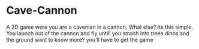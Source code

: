 # Cave-Cannon
A 2D game were you are a caveman in a cannon. What else? Its this simple. You launch out of the cannon and fly untill you smash into trees dinos and the ground want to know more? you'll have to get the game
